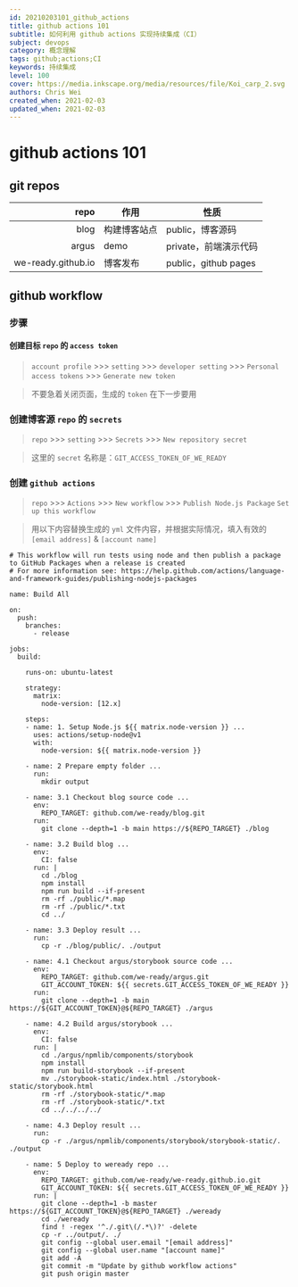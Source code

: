 ```yaml
---
id: 20210203101_github_actions
title: github actions 101
subtitle: 如何利用 github actions 实现持续集成（CI）
subject: devops
category: 概念理解
tags: github;actions;CI
keywords: 持续集成
level: 100
cover: https://media.inkscape.org/media/resources/file/Koi_carp_2.svg
authors: Chris Wei
created_when: 2021-02-03
updated_when: 2021-02-03
---
```


# github actions 101

## git repos

|repo|作用|性质|
|--:|---|---|
|blog|构建博客站点|public，博客源码|
|argus|demo|private，前端演示代码|
|we-ready.github.io|博客发布|public，github pages|

## github workflow

### 步骤

#### 创建目标 `repo` 的 `access token`

> `account profile` >>> `setting` >>> `developer setting` >>> `Personal access tokens` >>> `Generate new token`

> 不要急着关闭页面，生成的 `token` 在下一步要用

### 创建博客源 `repo` 的 `secrets`

> `repo` >>> `setting` >>> `Secrets` >>> `New repository secret`

> 这里的 `secret` 名称是：`GIT_ACCESS_TOKEN_OF_WE_READY`

### 创建 `github actions`

> `repo` >>> `Actions` >>> `New workflow` >>> `Publish Node.js Package` `Set up this workflow`

> 用以下内容替换生成的 `yml` 文件内容，并根据实际情况，填入有效的 `[email address]` & `[account name]`

```
# This workflow will run tests using node and then publish a package to GitHub Packages when a release is created
# For more information see: https://help.github.com/actions/language-and-framework-guides/publishing-nodejs-packages

name: Build All

on:
  push:
    branches:    
      - release

jobs:
  build:

    runs-on: ubuntu-latest

    strategy:
      matrix:
        node-version: [12.x]

    steps:
    - name: 1. Setup Node.js ${{ matrix.node-version }} ...
      uses: actions/setup-node@v1
      with:
        node-version: ${{ matrix.node-version }}

    - name: 2 Prepare empty folder ...
      run:
        mkdir output

    - name: 3.1 Checkout blog source code ...
      env:
        REPO_TARGET: github.com/we-ready/blog.git
      run:
        git clone --depth=1 -b main https://${REPO_TARGET} ./blog

    - name: 3.2 Build blog ...
      env:
        CI: false
      run: |
        cd ./blog
        npm install
        npm run build --if-present
        rm -rf ./public/*.map
        rm -rf ./public/*.txt
        cd ../

    - name: 3.3 Deploy result ...
      run:
        cp -r ./blog/public/. ./output

    - name: 4.1 Checkout argus/storybook source code ...
      env:
        REPO_TARGET: github.com/we-ready/argus.git
        GIT_ACCOUNT_TOKEN: ${{ secrets.GIT_ACCESS_TOKEN_OF_WE_READY }}
      run:
        git clone --depth=1 -b main https://${GIT_ACCOUNT_TOKEN}@${REPO_TARGET} ./argus

    - name: 4.2 Build argus/storybook ...
      env:
        CI: false
      run: |
        cd ./argus/npmlib/components/storybook
        npm install
        npm run build-storybook --if-present
        mv ./storybook-static/index.html ./storybook-static/storybook.html
        rm -rf ./storybook-static/*.map
        rm -rf ./storybook-static/*.txt
        cd ../../../../

    - name: 4.3 Deploy result ...
      run:
        cp -r ./argus/npmlib/components/storybook/storybook-static/. ./output

    - name: 5 Deploy to weready repo ...
      env:
        REPO_TARGET: github.com/we-ready/we-ready.github.io.git
        GIT_ACCOUNT_TOKEN: ${{ secrets.GIT_ACCESS_TOKEN_OF_WE_READY }}
      run: |
        git clone --depth=1 -b master https://${GIT_ACCOUNT_TOKEN}@${REPO_TARGET} ./weready
        cd ./weready
        find ! -regex '^./.git\(/.*\)?' -delete
        cp -r ../output/. ./
        git config --global user.email "[email address]"
        git config --global user.name "[account name]"
        git add -A
        git commit -m "Update by github workflow actions"
        git push origin master

```
